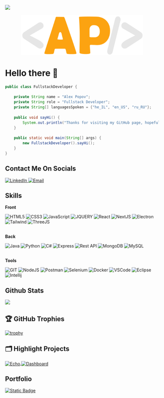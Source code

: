
<a href="https://visitorbadge.io/status?path=ItsAlexanderPopov"><img src="https://api.visitorbadge.io/api/visitors?path=ItsAlexanderPopov&label=Visitors&labelColor=%23697689&countColor=%23263759&style=flat" /></a>

<div align="center">
    <a href='https://github.com/ItsAlexanderPopov/ItsAlexanderPopov'>
        <img src='Logo1.png' alt="Logo" width="400px"/>
    </a>
</div>

# Hello there 👋
```java
public class FullstackDeveloper {

    private String name = "Alex Popov";
    private String role = "Fullstack Developer";
    private String[] languagesSpoken = {"he_IL", "en_US", "ru_RU"};

    public void sayHi() {
        System.out.println("Thanks for visiting my GitHub page, hopefully you'd find my work interesting.");
    }

    public static void main(String[] args) {
        new FullstackDeveloper().sayHi();
    }
}
```

## Contact Me On Socials
<div>
  <a href='https://www.linkedin.com/in/-alexanderpopov/'>
    <img src='https://camo.githubusercontent.com/c8a9c5b414cd812ad6a97a46c29af67239ddaeae08c41724ff7d945fb4c047e5/68747470733a2f2f6564656e742e6769746875622e696f2f537570657254696e7949636f6e732f696d616765732f7376672f6c696e6b6564696e2e737667' 
      width='50px' alt='LinkedIn'/>
  </a>
  <a href='mailto: itsalexanderpopov@gmail.com'>
    <img src='https://camo.githubusercontent.com/0f3aa1f457bb92fbd2411761262ce1fb0f766ed74a4f4289bfc4a0b6024335d6/68747470733a2f2f6564656e742e6769746875622e696f2f537570657254696e7949636f6e732f696d616765732f7376672f656d61696c2e737667' 
      width='50px' alt='Email'/> 
  </a>
</div>

## Skills
**Front**
<div>
    <img src='https://img.shields.io/badge/HTML5-E34F26?style=for-the-badge&logo=html5&logoColor=white' alt='HTML5'/>
    <img src='https://img.shields.io/badge/CSS3-1572B6?style=for-the-badge&logo=css3&logoColor=white' alt='CSS3'/>
    <img src='https://img.shields.io/badge/JavaScript-323330?style=for-the-badge&logo=javascript&logoColor=F7DF1E' alt='JavaScript'/>
    <img src='https://img.shields.io/badge/jQuery-0769AD?style=for-the-badge&logo=jquery&logoColor=white' alt='JQUERY'/>
    <img src='https://img.shields.io/badge/React-20232A?style=for-the-badge&logo=react&logoColor=61DAFB' alt='React'/>
    <img src='https://img.shields.io/badge/next%20js-000000?style=for-the-badge&logo=nextdotjs&logoColor=white' alt='NextJS'/>
    <img src='https://img.shields.io/badge/Electron-2B2E3A?style=for-the-badge&logo=electron&logoColor=9FEAF9' alt='Electron'/>
    <img src='https://img.shields.io/badge/Tailwind_CSS-38B2AC?style=for-the-badge&logo=tailwind-css&logoColor=white' alt='Tailwind'/>
    <img src='https://img.shields.io/badge/ThreeJs-black?style=for-the-badge&logo=three.js&logoColor=white' alt='ThreeJS'/>
</div>
<br/>

**Back**
<div>
    <img src='https://img.shields.io/badge/Java-E34F26?style=for-the-badge' alt='Java'/>
    <img src='https://img.shields.io/badge/Python-FFD43B?style=for-the-badge&logo=python&logoColor=blue' alt='Python'/>
    <img src='https://img.shields.io/badge/C%23-239120?style=for-the-badge&logo=c-sharp&logoColor=white' alt='C#'/>
    <img src='https://img.shields.io/badge/Express%20js-000000?style=for-the-badge&logo=express&logoColor=white' alt='Express'/>
    <img src='https://img.shields.io/badge/RestAPI-505050?style=for-the-badge' alt='Rest API'/>
    <img src='https://img.shields.io/badge/MongoDB-4EA94B?style=for-the-badge&logo=mongodb&logoColor=white' alt='MongoDB'/>
    <img src='https://img.shields.io/badge/MySQL-005C84?style=for-the-badge&logo=mysql&logoColor=white' alt='MySQL'/>
</div>
<br/>

**Tools**
<div>
    <img src='https://img.shields.io/badge/GIT-E44C30?style=for-the-badge&logo=git&logoColor=white' alt='GIT'/>
    <img src='https://img.shields.io/badge/Node%20js-339933?style=for-the-badge&logo=nodedotjs&logoColor=white' alt='NodeJS'/>
    <img src='https://img.shields.io/badge/Postman-FF6C37?style=for-the-badge&logo=Postman&logoColor=white' alt='Postman'/>
    <img src='https://img.shields.io/badge/Selenium-43B02A?style=for-the-badge&logo=Selenium&logoColor=white' alt='Selenium'/>
    <img src='https://img.shields.io/badge/Docker-2CA5E0?style=for-the-badge&logo=docker&logoColor=white' alt='Docker'/>
    <img src='https://img.shields.io/badge/VSCode-0078D4?style=for-the-badge&logo=visual%20studio%20code&logoColor=white' alt='VSCode'/>
    <img src='https://img.shields.io/badge/Eclipse-2C2255?style=for-the-badge&logo=eclipse&logoColor=white' alt='Eclipse'/>
    <img src='https://img.shields.io/badge/IntelliJ_IDEA-000000.svg?style=for-the-badge&logo=intellij-idea&logoColor=white' alt='Intellij'/>
</div>

## Github Stats
<img src='https://github-readme-stats.vercel.app/api?username=ItsAlexanderPopov&show_icons=true&bg_color=00000000'/> 

## 🏆 GitHub Trophies
[![trophy](https://github-profile-trophy.vercel.app/?username=ItsAlexanderPopov&theme=nord&column=4&margin-w=15&margin-h=15)](https://github.com/ryo-ma/github-profile-trophy)

## 🗂️ Highlight Projects
<div>
  <a href="https://github.com/ItsAlexanderPopov/Echo">
    <img align="center" src="https://github-readme-stats.vercel.app/api/pin/?username=ItsAlexanderPopov&repo=Echo&show_icons=true&line_height=27&title_color=6aa6f8&text_color=8a919a&icon_color=6aa6f8&bg_color=22272e" alt="Echo"/>
  </a>
  <a href="https://github.com/ItsAlexanderPopov/Dashboard">
    <img align="center" src="https://github-readme-stats.vercel.app/api/pin/?username=ItsAlexanderPopov&repo=Dashboard&show_icons=true&line_height=27&title_color=6aa6f8&text_color=8a919a&icon_color=6aa6f8&bg_color=22272e" alt="Dashboard"/>
  </a>
</div>

## Portfolio
<a href='https://alexpopov.vercel.app'>
    <img alt="Static Badge" src="https://img.shields.io/badge/Open%20Portfolio-%23fca311">
</a>
